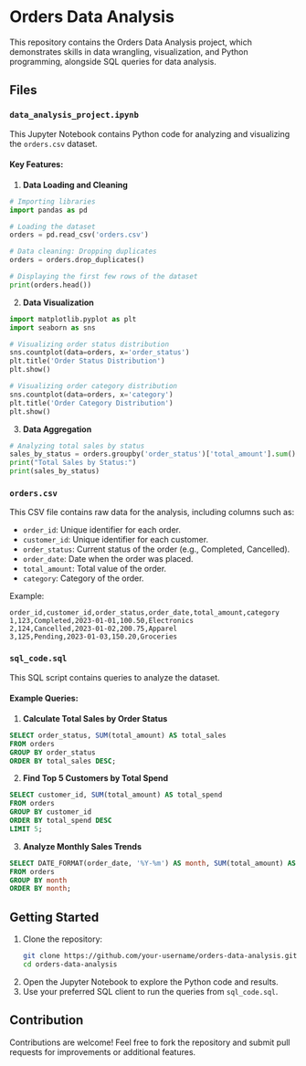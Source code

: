 # Orders Data Analysis
This repository contains the Orders Data Analysis project, which demonstrates skills in data wrangling, visualization, and Python programming, alongside SQL queries for data analysis.

## Files
### `data_analysis_project.ipynb`
This Jupyter Notebook contains Python code for analyzing and visualizing the `orders.csv` dataset.

#### Key Features:
1. **Data Loading and Cleaning**
```python
# Importing libraries
import pandas as pd

# Loading the dataset
orders = pd.read_csv('orders.csv')

# Data cleaning: Dropping duplicates
orders = orders.drop_duplicates()

# Displaying the first few rows of the dataset
print(orders.head())
```

2. **Data Visualization**
```python
import matplotlib.pyplot as plt
import seaborn as sns

# Visualizing order status distribution
sns.countplot(data=orders, x='order_status')
plt.title('Order Status Distribution')
plt.show()

# Visualizing order category distribution
sns.countplot(data=orders, x='category')
plt.title('Order Category Distribution')
plt.show()
```

3. **Data Aggregation**
```python
# Analyzing total sales by status
sales_by_status = orders.groupby('order_status')['total_amount'].sum()
print("Total Sales by Status:")
print(sales_by_status)
```

### `orders.csv`
This CSV file contains raw data for the analysis, including columns such as:
- `order_id`: Unique identifier for each order.
- `customer_id`: Unique identifier for each customer.
- `order_status`: Current status of the order (e.g., Completed, Cancelled).
- `order_date`: Date when the order was placed.
- `total_amount`: Total value of the order.
- `category`: Category of the order.

Example:
```csv
order_id,customer_id,order_status,order_date,total_amount,category
1,123,Completed,2023-01-01,100.50,Electronics
2,124,Cancelled,2023-01-02,200.75,Apparel
3,125,Pending,2023-01-03,150.20,Groceries
```

### `sql_code.sql`
This SQL script contains queries to analyze the dataset.

#### Example Queries:
1. **Calculate Total Sales by Order Status**
```sql
SELECT order_status, SUM(total_amount) AS total_sales
FROM orders
GROUP BY order_status
ORDER BY total_sales DESC;
```

2. **Find Top 5 Customers by Total Spend**
```sql
SELECT customer_id, SUM(total_amount) AS total_spend
FROM orders
GROUP BY customer_id
ORDER BY total_spend DESC
LIMIT 5;
```

3. **Analyze Monthly Sales Trends**
```sql
SELECT DATE_FORMAT(order_date, '%Y-%m') AS month, SUM(total_amount) AS monthly_sales
FROM orders
GROUP BY month
ORDER BY month;
```

## Getting Started
1. Clone the repository:
   ```bash
   git clone https://github.com/your-username/orders-data-analysis.git
   cd orders-data-analysis
   ```
2. Open the Jupyter Notebook to explore the Python code and results.
3. Use your preferred SQL client to run the queries from `sql_code.sql`.

## Contribution
Contributions are welcome! Feel free to fork the repository and submit pull requests for improvements or additional features.
